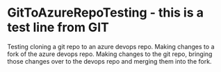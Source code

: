 # GitToAzureRepoTesting - this is a test line from GIT
Testing cloning a git repo to an azure devops repo. Making changes to a fork of the azure devops repo. Making changes to the git repo, bringing those changes over to the devops repo and merging them into the fork.
